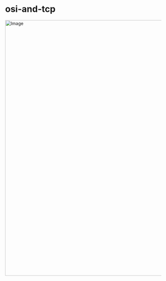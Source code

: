 # osi-and-tcp
<img width="828" alt="Image" src="https://github.com/user-attachments/assets/4d30bb73-9fbc-49db-9b43-5037f048db04" />
